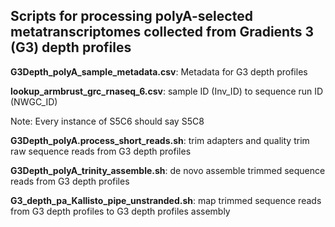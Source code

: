 ## **Scripts for processing polyA-selected metatranscriptomes collected from Gradients 3 (G3) depth profiles**  

**G3Depth_polyA_sample_metadata.csv**: Metadata for G3 depth profiles

**lookup_armbrust_grc_rnaseq_6.csv**: sample ID (Inv_ID) to sequence run ID (NWGC_ID)

Note: Every instance of S5C6 should say S5C8

**G3Depth_polyA.process_short_reads.sh**: trim adapters and quality trim raw sequence reads from G3 depth profiles

**G3Depth_polyA_trinity_assemble.sh**: de novo assemble trimmed sequence reads from G3 depth profiles

**G3_depth_pa_Kallisto_pipe_unstranded.sh**: map trimmed sequence reads from G3 depth profiles to G3 depth profiles assembly




